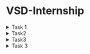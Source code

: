 # VSD-Internship

<details>
  <summary>Task 1</summary>

```
cd
```

```

leafpad sum1ton.c
```

```
gcc sum1ton.c
```

```
ls -ltr
```

```
./a.out
```




![Screenshot 2024-11-22 201754](https://github.com/user-attachments/assets/224cad40-c7fb-40df-aee4-d17bc776d46b)


![Screenshot 2024-11-23 223821](https://github.com/user-attachments/assets/d6869ce0-8842-4633-aca5-47b1c9f01600)


```
cat sum1ton.c
```



![Screenshot 2024-11-26 155243](https://github.com/user-attachments/assets/2b2e6120-1ec6-42ea-966d-728c444cda2a)

```
riscv64-unknown-elf-gcc -O1 mabi=lp64 -march=rv64i -osum1ton.c sum1ton.c
```

![Screenshot 2024-11-26 154713](https://github.com/user-attachments/assets/e621cdf4-0a80-4e5d-a9fe-f14c7a49dd5a)


![Screenshot 2024-11-26 155157](https://github.com/user-attachments/assets/ce03a69e-5bbc-48ba-8a9c-0c8cebba9ac1)
</details>

<details>
 <summary>Task2</summary>

```
riscv64-unknown-elf-gcc -O1 mabi=lp64 -march=rv64i -osum1ton.c sum1ton.c
```

```
gcc sum1ton.c
```

```
./a.out
```

```
riscv64-unknown-elf-gcc -O1 mabi=lp64 -march=rv64i -osum1ton.c sum1ton.c
```

```
spike pk sum1ton.o
```

 ![Screenshot 2024-11-26 163523](https://github.com/user-attachments/assets/9b1b99c2-67ea-481f-893a-ffc941de284e)
 ![Screenshot 2024-11-26 163847](https://github.com/user-attachments/assets/bf677c63-bd2a-4fa8-9c92-fba81dc1e314)
![Screenshot 2024-11-28 002509](https://github.com/user-attachments/assets/10583888-cbdb-41ba-8453-182ffc0c8f81)
![Screenshot 2024-11-28 004621](https://github.com/user-attachments/assets/b89cc490-ef27-42dd-82eb-94a115eb8a92)

```
riscv64-unknown-elf-gcc -O1 mabi=lp64 -march=rv64i -osum1ton.c sum1ton.c
```

```
ls -ltr simplecalc.o
```

```
spike pk simplecalc.o
```

![Screenshot 2024-11-28 005212](https://github.com/user-attachments/assets/3ac04ab4-e2ee-4d58-8e6a-ed56fe0cdffa)
</details>
<details>
  <summary>Task3</summary>

RISC-V RV32 refers to a 32-bit RISC-V instruction set architecture (ISA) implementation. It is an open, royalty-free ISA designed to be simple, efficient, and scalable for various applications. The RISC-V RV32 instruction set has 6 main instruction types, based on their encoding format. These types are determined by how operands and immediate values are encoded in the instruction.
The six instruction types are:
1. R-Type (Register Type)
2. I-Type (Immediate Type)
3. S-Type (Store Type)
4. U-Type (Branch Type)
5. B-Type (Upper Immediate Type)
6. J-Type (Jump Type)
   
RISC-V Instruction Sets

<img width="772" alt="3808 1535301636" src="https://github.com/user-attachments/assets/f85cfaf6-348d-4571-83c3-7078501960c8">

**1. R-Type:**

The R-type instruction format in RISC-V is designed to perform register-to-register operations. Each field has a specific role, contributing to the functionality and flexibility of the instruction. Here's a detailed breakdown of each field:

 - Opcode (7 bits)
  
      Identifies the broad category of the instruction (e.g., arithmetic, logical, shift). The opcode determines the type of operation and the instruction format (e.g., R- type, I-type, S-type).

      Placement: Bits [6:0].

      Examples: 0110011: R-type operations (add, sub, and, or, etc.).

  - rd (Destination Register, 5 bits)
    
      Specify the register where the result of the operation will be stored.

      Placement: Bits [11:7].

      The register index ranges from 0 to 31, corresponding to the 32 general-purpose registers in RISC-V (e.g., x0 to x31).
      Writing to x0 is effectively a NOP (writes are ignored since x0 is hardwired to 0).

      Example: If rd = 01010, it means the result is stored in register x10.

  - rd (Destination Register, 5 bits)
    
      Specifies the specific operation to be performed within the instruction category defined by opcode.

      Placement: Bits [14:12].
      funct3 works in combination with funct7 to differentiate between similar operations.
      Common values:
      000: Add or subtract (depending on funct7).
      111: AND operation.
      110: OR operation.

      Examples:
      For an ADD instruction: funct3 = 000.
      For an AND instruction: funct3 = 111.

  - rs1 (Source Register 1, 5 bits)
   
      Specifies the first source register containing one of the operands.

      Placement: Bits [19:15].

      The register index ranges from 0 to 31, like rd. It holds the value used in computation or logical operation.

      Example: If rs1 = 00001, it means the first operand is in register x1.

  - rs2 (Source Register 2, 5 bits)
    
      Specifies the second source register containing the second operand.

      Placement: Bits [24:20].
  
      Like rs1, the register index ranges from 0 to 31. It provides the second value used in computations.

      Example: If rs2 = 00010, it means the second operand is in register x2.

  - funct7 (Function Code, 7 bits)
    
      Provides additional specificity to distinguish between operations that share the same opcode and funct3.

      Placement: Bits [31:25].

      This field is essential for certain instructions with similar opcode and funct3 but different behaviors.
      Common values:
      0000000: Standard operation (e.g., add).
      0100000: Alternative operation (e.g., sub).

      Examples:
      For ADD: funct7 = 0000000.
      For SUB: funct7 = 0100000.

    **2. The I-type (Immediate-type)**
   
       The I-type (Immediate-type) instruction format in RISC-V is used for instructions that operate on one register operand and an immediate value. These instructions are        common for operations such as memory 
       access, arithmetic with constants, or conditional jumps.
       The I-type format has the following fields:
   
- opcode (7 bits):
    Identifies the type of instruction (e.g., arithmetic, memory access, etc.).

    Placement: Bits [6:0].

    Common opcodes for I-type:
    0000011: Load instructions (e.g., lw for load word).
    0010011: Arithmetic instructions with an immediate (e.g., addi).
  
- rd (Destination Register, 5 bits):
    Specifies the destination register where the result of the operation will be stored.
    Placement: Bits [11:7].
    Holds the result of the operation (e.g., the value loaded from memory or the result of arithmetic with the immediate).
    Example: If rd = 00010, the result is written to register x2.

- funct3 (Function Code, 3 bits):
    Specifies the specific operation within the instruction type.

    Placement: Bits [14:12].

    Differentiates between operations like addi, slti, or load instructions like lb (load byte), lw (load word).

    Examples:
    000: Add immediate (addi).
    010: Set less than immediate (slti).
    100: XOR immediate (xori).

- rs1 (Source Register 1, 5 bits):
    Specifies the register providing the first operand.

    Placement: Bits [19:15].

    The value in this register is combined with the immediate value (imm) in the specified operation.

    Example: If rs1 = 00001, it means the value in register x1 is used as the operand.

- imm (Immediate Value, 12 bits):
    Provides a constant value or offset for the instruction.

    Placement: Bits [31:20].

    Signed 12-bit value (using two's complement).
    Can represent values in the range of -2048 to 2047.
    Zero-extended or sign-extended as needed based on the operation.
    Used for:
    Arithmetic operations (e.g., addi adds rs1 and imm).
    Load instructions (e.g., memory address is rs1 + I'm).

    Examples:
    For addi x3, x2, 10: imm = 10 (decimal).
    For lw x5, 100(x1): imm = 100 (offset).

**3. The S-type (Store-type)**
   
   The S-type (Store-type) instruction format in RISC-V is designed for instructions that store data from a register in memory. It uses a combination of a base address 
   from one register and an immediate offset to calculate the effective memory address.

   The S-type format has the following fields:

   - opcode (7 bits):
       Identifies the type of instruction (store in this case).

       Placement: Bits [6:0].
   
       The common opcode for S-type instructions:
       0100011: Store instructions (e.g., sw, sh, sb).
      
       Example: For a store word (sw) instruction: opcode = 0100011.

   - imm (Immediate Value, 12 bits total):
       Specifies the offset to be added to the base address in rs1 to calculate the effective memory address.

       Placement:
       Upper 7 bits (imm[11:5]): Bits [31:25].
       Lower 5 bits (imm[4:0]): Bits [11:7].

       Immediate is a signed 12-bit value (using two's complement).Can represent offsets from -2048 to 2047.
       The two parts (imm[11:5] and imm[4:0]) are combined during instruction decoding to form the complete immediate.
   
       Example: If imm[11:5] = 0000001 and imm[4:0] = 01010, the full immediate is 000000101010 (42 in decimal).
   
   - rs2 (Source Register 2, 5 bits):
       Specifies the register holding the data to be stored in memory.

       Placement: Bits [24:20].
   
       The contents of this register are written to the memory address calculated from rs1 + imm.
   
       Example: If rs2 = 00010, the data to be stored comes from register x2.
   
   - rs1 (Source Register 1, 5 bits):
       Specify the register holding the base address for memory access.

       Placement: Bits [19:15].
   
       The effective memory address is calculated as rs1 + imm.
   
       Example: If rs1 = 00001, the base address comes from register x1.
   
   - funct3 (Function Code, 3 bits):
       Specifies the type of data to be stored (e.g., byte, half-word, word).

       Placement: Bits [14:12].
   
       Determines the size of the data being stored.
       Common values:
       000: Store byte (sb).
       001: Store half-word (sh).
       010: Store word (sw).
     
      Example: For a store word instruction: funct3 = 010.

**4. The U-type instruction** 
      The U-type instruction format in the RISC-V architecture is used primarily for instructions that involve immediate values, typically for forming larger constants or calculating addresses. The U-type format is part 
      of the 32-bit RISC-V instruction set.
      The U-type instruction has the following 32-bit structure:
      
   - Immediate (31–12):
      
        This is a 20-bit field that provides the upper 20 bits of a constant or address. The value is sign-extended when needed. The lower 12 bits are typically assumed to be zeros.
   - Destination Register (rd) (11–7): Specifies the register where the result of the instruction will be stored.
   - Opcode (6–0): Identifies the specific instruction. For U-type, common opcodes are:
                LUI (Load Upper Immediate): Opcode 0110111.
                AUIPC (Add Upper Immediate to PC): Opcode 0010111.


**5. The B-type (Branch-type)**
       The B-type (Branch-type) instruction format in RISC-V is designed for conditional branch instructions that control the flow of execution based on a comparison     
       between two registers. These instructions are typically used to implement if-else conditions, loops, and other control flow operations.
       The B-type format has the following fields:
   
   - opcode (7 bits):
        Identifies the type of instruction (branch in this case).
     
        Placement: Bits [6:0].
     
        The opcode for B-type instructions is 1100011. This indicates that the instruction is related to branching.
     
        Example: For a branch instruction: opcode = 1100011.
     
   - imm (Immediate Value, 13 bits):
        Provides the offset that is added to the program counter (PC) when the branch condition is met. This offset is calculated relative to the next instruction (PC + 4).
     
        Placement:
        imm[12]: The most significant bit (bit 12).
        imm[10:5]: Bits [10:5] for the middle 6 bits.
        imm[4:1]: Bits [4:1] for the least significant 4 bits.
        imm[11]: The second most significant bit (bit 11).

        The immediate value is signed (using two's complement) and is used to calculate the address of the target instruction. The immediate is shifted left by 1 bit during         instruction decoding to account for word-aligned addresses.
     
        Example: If imm[12] = 0, imm[10:5] = 000100, imm[4:1] = 0101, and imm[11] = 1, the complete immediate would be 000100010101 (in binary), which is 0x115 (277 in              decimal).
     
  - rs2 (Source Register 2, 5 bits):
        Specifies the second register that is compared to rs1 for the branch decision.

    Placement: Bits [24:20].

    The value in rs2 is compared with the value in rs1. This field is used in the comparison operation for the branch (e.g., beq, bne).
      
    Example: If rs2 = 00010, the second operand is x2.

   - rs1 (Source Register 1, 5 bits):
        Specifies the first register that is compared to rs2.

        Placement: Bits [19:15].

        The value in rs1 is compared with the value in rs2. For a beq (branch if equal) instruction, if the values in rs1 and rs2 are equal, the branch is taken.
   
        Example: If rs1 = 00001, the first operand is x1.
   
   - funct3 (Function Code, 3 bits):
        Specify the type of comparison (e.g., equal, not equal, greater than, etc.).

        Placement: Bits [14:12].

        The comparison determines whether the branch will be taken. Common values:
        000: Branch if equal (beq).
        001: Branch if not equal (bne).
        100: Branch if less than (blt).
        101: Branch if greater than or equal (bge).
        110: Branch if unsigned less than (bltu).
        111: Branch if unsigned greater than or equal (bgeu).\n
        Examples:

        beq (branch if equal): funct3 = 000.
        bne (branch if not equal): funct3 = 001.

6. **The J-type (Jump-type)**
       The J-type (Jump-type) instruction format in RISC-V is designed for unconditional jump operations. These instructions allow the program to change its execution flow         by jumping to an address specified by a 
       12-bit signed immediate value. The immediate value is used to calculate the target address relative to the current Program Counter (PC).

      Placement: Bits [19:15].

      The J-type format has the following fields:

   - opcode (7 bits):
      Identifies the type of instruction. In J-type, the opcode specifies that the instruction is a jump.
     
      Placement: Bits [6:0].

      The opcode for J-type instructions is always 1101111 (which indicates the jump instruction category).

      Example: For a jump instruction (jal or jalr), opcode = 1101111.

   - imm (Immediate Value, 21 bits total):
      Purpose: Specifies the offset to be added to the current Program Counter (PC) to calculate the target address.
   
      Placement:
      imm[20]: Most significant bit of the immediate value (bit 20).
      imm[10:1]: Middle 10 bits of the immediate value.
      imm[11]: Second most significant bit (bit 11).
      imm[19:12]: Lower 8 bits of the immediate value.

      The immediate value is signed and used to calculate the target address relative to the current instruction. The immediate value is shifted left by 1 bit to account          for the word-aligned address (because 
      instructions are 4 bytes in RISC-V). This offset allows the jump to be within a ±1 MiB range (a total of 2^20 bytes, or 2^18            words).
   
      Example: If imm[20] = 0, imm[10:1] = 0101010101, imm[11] = 1, and imm[19:12] = 10101010, the full immediate value would be 0101010101101010101 (in binary), which is         0x55555 (349525 in decimal).
   
   - rs1 (5 bits):
      Purpose: This field is not used in J-type instructions and is always 0. It is reserved for compatibility with other instruction formats.
     
  
  


# 32-bit instructions from application ( Simple Calculator )

![Screenshot 2024-12-02 211938](https://github.com/user-attachments/assets/7ee28e7c-6cde-4e8e-9678-d7670f5eebc7)

**1. lui a0, 0x2b**

  Instruction Type: U-Type Instruction
  
  Fields:
  
  imm[31:12]: 0x2b (Upper 20-bit immediate value)
  
  rd: a0
  
  opcode: 0110111 (LUI)
  
32-bit Representation: 00000000001010110000 00010 0110111

**2. addi sp, sp, -48**

Instruction Type: I-Type Instruction

Fields:

  imm[11:0]: -48 (Signed immediate: 111111111100)
  
  rs1: sp
  
  funct3: 000 (Addition)
  
  rd: sp
  
  opcode: 0010011
  
32-bit Representation: 111111111100 00010 000 00010 0010011

**3. sd ra, 40(sp)**
Instruction Type: S-Type Instruction
Fields:

  imm[11:5]: 101000 (Higher 7-bits of offset)
  
  rs2: ra
  
  rs1: sp
  
  funct3: 011 (Store Doubleword)
  
  imm[4:0]: 01000 (Lower 5-bits of offset)
  
  opcode: 0100011
  
32-bit Representation: 1010000 00001 00010 011 01000 0100011

**4. jal ra, 106c <printf>**

Instruction Type: J-Type Instruction

Fields:

imm[20|10:1|11|19:12]: Address offset to 106c split into fields.

rd: ra (00001)

opcode: 1101111 (JAL)

32-bit Representation: (Encoded based on the offset)

**5. lbu a5, 7(sp)**

Instruction Type: I-Type Instruction

Fields:

  imm[11:0]: 7
  
  rs1: sp (00010)
  
  funct3: 100 (Load Byte Unsigned)

  rd: a5 (00101)

  opcode: 0000011

32-bit Representation: 000000000111 00010 100 00101 0000011

**6. li a4, 4**

Instruction Type: Pseudo-Instruction (ADDI)

Fields:

  imm[11:0]: 4
  
  rs1: x0 (00000)
  
  funct3: 000
  
  rd: a4 (00100)
  
  opcode: 0010011
  
32-bit Representation: 000000000100 00000 000 00100 0010011

**7. beq a5, a4, 101dc**

Instruction Type: B-Type Instruction

Fields:

imm[12|10:5|4:1|11]: Offset to 101dc split into parts.

rs1: a5 (00101)

rs2: a4 (00100)

funct3: 000 (Branch if Equal)

opcode: 1100011

32-bit Representation: (Encoded with offset fields)

8. bgeu a5, a4, 101c4

Instruction Type: B-Type Instruction

Fields:

  imm[12|10:5|4:1|11]: Offset to 101c4.
  
  rs1: a5 (00101)
  
  rs2: a4 (00100)
  
  funct3: 011 (Branch if Greater or Equal Unsigned)
  
  opcode: 1100011
  
32-bit Representation: (Encoded with offset fields)

**9. lw s0, 12(sp)**

Instruction Type: I-Type Instruction


Fields:
  
  imm[11:0]: 12
  
  rs1: sp (00010)
  
  funct3: 010 (Load Word)
  
  rd: s0 (10000)

opcode: 0000011

32-bit Representation: 000000001100 00010 010 10000 0000011

**10. beqz s0, 101fc**

Instruction Type: B-Type Instruction

Fields:
  
  imm[12|10:5|4:1|11]: Offset to 101fc.
  
  rs1: s0 (10000)
  
  rs2: x0 (00000 for BEQZ)
  
  funct3: 000
  
  opcode: 1100011

32-bit Representation: (Encoded with offset fields)

**11. mv a1, s0**

Instruction Type: Pseudo-Instruction (ADDI)

Fields:

imm[11:0]: 0

rs1: s0 (10000)

funct3: 000
  
  rd: a1 (01001)
  
  
  opcode: 0010011

32-bit Representation: 000000000000 10000 000 01001 0010011

**12. j 10198**

Instruction Type: J-Type Instruction

Fields:
  
  imm[20|10:1|11|19:12]: Offset to 10198.
  
  rd: x0 (Implicit for j)
  
  opcode: 1101111

32-bit Representation: (Encoded with offset fields)

**13. ld ra, 40(sp)**

Instruction Type: I-Type Instruction

Fields:
  
  imm[11:0]: 40
  
  rs1: sp (00010)
  
  funct3: 011 (Load Doubleword)

  rd: ra (00001)
  
  opcode: 0000011

32-bit Representation: 000000101000 00010 011 00001 0000011

**14. subw a3, a3, a2**

Instruction Type: R-Type Instruction

Fields:
  
  funct7: 0100000 (Subtraction)
  
  rs2: a2 (00010)

  rs1: a3 (00011)
  
  funct3: 000

  rd: a3 (00011)

  
  opcode: 0111011

32-bit Representation: 0100000 00010 00011 000 00011 0111011

**15. addw a3, a3, a2**


Instruction Type: R-Type Instruction

Fields:

  
  funct7: 0000000 (Addition)
  
  rs2: a2 (00010)
  
  rs1: a3 (00011)
  
  funct3: 000
  
  rd: a3 (00011)
  
  opcode: 0111011

32-bit Representation: 0000000 00010 00011 000 00011 0111011

</details>

<details>
  <summary>Task 3</summary>
</details>







  


 



      







